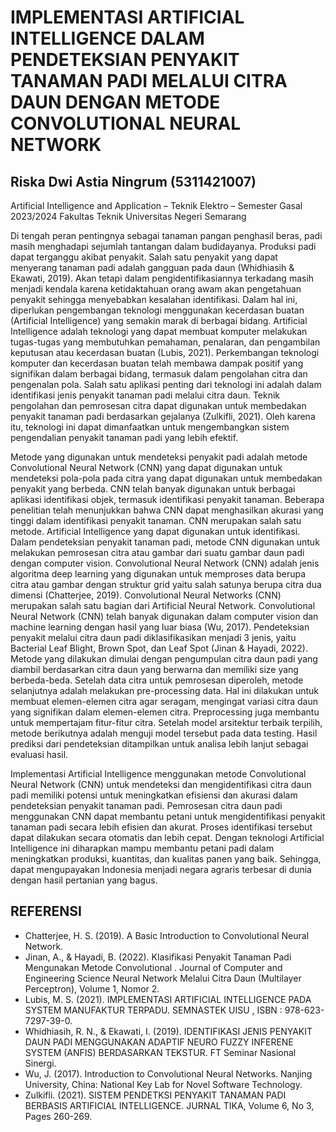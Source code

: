# IMPLEMENTASI ARTIFICIAL INTELLIGENCE DALAM PENDETEKSIAN PENYAKIT TANAMAN PADI MELALUI CITRA DAUN DENGAN METODE CONVOLUTIONAL NEURAL NETWORK
## Riska Dwi Astia Ningrum (5311421007)
Artificial Intelligence and Application – Teknik Elektro – Semester Gasal 2023/2024
Fakultas Teknik Universitas Negeri Semarang

Di tengah peran pentingnya sebagai tanaman pangan penghasil beras, padi masih menghadapi sejumlah tantangan dalam budidayanya. Produksi padi dapat terganggu akibat penyakit. Salah satu penyakit yang dapat menyerang tanaman padi adalah gangguan pada daun (Whidhiasih & Ekawati, 2019). Akan tetapi dalam pengidentifikasiannya terkadang masih menjadi kendala karena ketidaktahuan orang awam akan pengetahuan penyakit sehingga menyebabkan kesalahan identifikasi. Dalam hal ini, diperlukan pengembangan teknologi menggunakan kecerdasan buatan (Artificial Intelligence) yang semakin marak di berbagai bidang. Artificial Intelligence  adalah teknologi yang dapat membuat komputer melakukan tugas-tugas yang membutuhkan pemahaman, penalaran, dan pengambilan keputusan atau kecerdasan buatan (Lubis, 2021). Perkembangan teknologi komputer dan kecerdasan buatan telah membawa dampak positif yang signifikan dalam berbagai bidang, termasuk dalam pengolahan citra dan pengenalan pola. Salah satu aplikasi penting dari teknologi ini adalah dalam  identifikasi jenis penyakit tanaman padi melalui citra daun. Teknik pengolahan dan pemrosesan citra dapat digunakan untuk membedakan penyakit tanaman padi berdasarkan gejalanya (Zulkifli, 2021). Oleh karena itu, teknologi ini dapat dimanfaatkan untuk mengembangkan sistem pengendalian penyakit tanaman padi yang lebih efektif.  

Metode yang digunakan untuk mendeteksi penyakit padi adalah metode Convolutional Neural Network (CNN) yang dapat digunakan untuk mendeteksi pola-pola pada citra yang dapat digunakan untuk membedakan penyakit yang berbeda.  CNN telah banyak digunakan untuk berbagai aplikasi identifikasi objek, termasuk identifikasi penyakit tanaman. Beberapa penelitian telah menunjukkan bahwa CNN dapat menghasilkan akurasi yang tinggi dalam identifikasi penyakit tanaman. CNN merupakan salah satu metode. Artificial Intelligence yang dapat digunakan untuk identifikasi.
Dalam pendeteksian penyakit tanaman padi, metode CNN digunakan untuk melakukan pemrosesan citra atau gambar dari suatu gambar daun padi dengan computer vision. Convolutional Neural Network (CNN) adalah jenis algoritma deep learning yang digunakan untuk memproses data berupa citra atau gambar dengan struktur grid yaitu salah satunya berupa citra dua dimensi (Chatterjee, 2019). Convolutional Neural Networks (CNN) merupakan salah satu bagian dari Artificial Neural Network. Convolutional Neural Network (CNN) telah banyak digunakan dalam computer vision dan machine learning dengan hasil yang luar biasa (Wu, 2017). Pendeteksian penyakit melalui citra daun padi diklasifikasikan menjadi 3 jenis, yaitu Bacterial Leaf Blight, Brown Spot, dan Leaf Spot (Jinan & Hayadi, 2022). Metode yang dilakukan dimulai dengan pengumpulan citra daun padi yang diambil berdasarkan citra daun yang berwarna dan memiliki size yang berbeda-beda. Setelah data citra untuk pemrosesan diperoleh, metode selanjutnya adalah melakukan pre-processing data. Hal ini dilakukan untuk membuat elemen-elemen citra agar seragam, mengingat variasi citra daun yang signifikan dalam elemen-elemen citra. Preprocessing juga membantu untuk mempertajam fitur-fitur citra. Setelah model arsitektur terbaik terpilih, metode berikutnya adalah menguji model tersebut pada data testing. Hasil prediksi dari pendeteksian ditampilkan untuk analisa lebih lanjut sebagai evaluasi hasil.

Implementasi Artificial Intelligence menggunakan metode Convolutional Neural Network (CNN) untuk mendeteksi dan mengidentifikasi citra daun padi memiliki potensi untuk meningkatkan efisiensi dan akurasi dalam pendeteksian penyakit tanaman padi. Pemrosesan citra daun padi menggunakan CNN dapat membantu petani untuk mengidentifikasi penyakit tanaman padi secara lebih efisien dan akurat. Proses identifikasi tersebut dapat dilakukan secara otomatis dan lebih cepat. Dengan teknologi Artificial Intelligence ini diharapkan mampu membantu petani padi dalam meningkatkan produksi, kuantitas, dan kualitas panen yang baik. Sehingga, dapat mengupayakan Indonesia menjadi negara agraris terbesar di dunia dengan hasil pertanian yang bagus. 



## REFERENSI

- Chatterjee, H. S. (2019). A Basic Introduction to Convolutional Neural Network.
- Jinan, A., & Hayadi, B. (2022). Klasifikasi Penyakit Tanaman Padi Mengunakan Metode Convolutional . Journal of Computer and Engineering Science Neural Network Melalui Citra Daun (Multilayer Perceptron), Volume 1, Nomor 2.
- Lubis, M. S. (2021). IMPLEMENTASI ARTIFICIAL INTELLIGENCE PADA SYSTEM MANUFAKTUR TERPADU. SEMNASTEK UISU , ISBN : 978-623-7297-39-0.
- Whidhiasih, R. N., & Ekawati, I. (2019). IDENTIFIKASI JENIS PENYAKIT DAUN PADI MENGGUNAKAN ADAPTIF NEURO FUZZY INFERENE SYSTEM (ANFIS) BERDASARKAN TEKSTUR. FT Seminar Nasional Sinergi.
- Wu, J. (2017). Introduction to Convolutional Neural Networks. Nanjing University, China: National Key Lab for Novel Software Technology.
- Zulkifli. (2021). SISTEM PENDETKSI PENYAKIT TANAMAN PADI BERBASIS ARTIFICIAL INTELLIGENCE. JURNAL TIKA, Volume 6, No 3, Pages 260-269.
